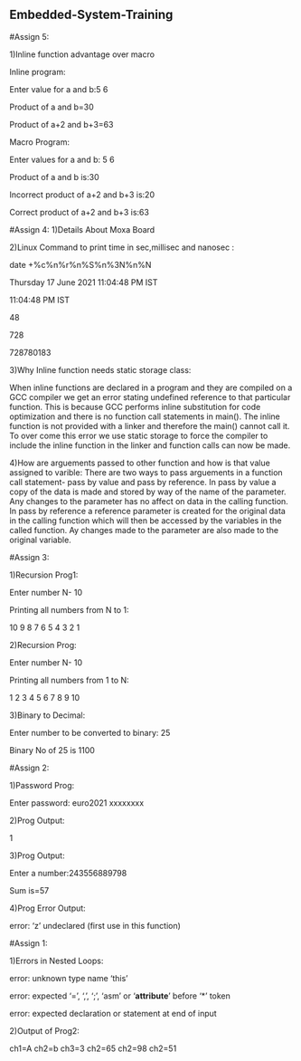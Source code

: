 ## Embedded-System-Training

#Assign 5:

1)Inline function advantage over macro

Inline program: 

Enter value for a and b:5 6

Product of a and b=30

Product of a+2 and b+3=63

Macro Program:

Enter values for a and b: 5 6

Product of a and b is:30

Incorrect product of a+2 and b+3 is:20

Correct product of a+2 and b+3 is:63

#Assign 4:
1)Details About Moxa Board

2)Linux Command to print time in sec,millisec and nanosec :

date +%c%n%r%n%S%n%3N%n%N

Thursday 17 June 2021 11:04:48 PM IST

11:04:48 PM IST

48

728

728780183

3)Why Inline function needs static storage class:

When inline functions are declared in a program and they are compiled on a GCC compiler we get an error stating undefined reference to that particular function.
This is because GCC performs inline substitution for code optimization and there is no function call statements in main(). The inline function is not provided 
with a linker and therefore the main() cannot call it. To over come this error we use static storage to force the compiler to include the inline function in the linker and function calls can now be made.

4)How are arguements passed to other function and how is that value assigned to varible:
There are two ways to pass arguements in a function call statement- pass by value and pass by reference. In pass by value a copy of the data is made and stored by way of the name of the parameter. Any changes to the parameter has no affect on data in the calling function. In pass by reference a reference parameter is created for the original data in the calling function which will then be accessed by the variables in the called function. Ay changes made to the parameter are also  made to the original variable. 

#Assign 3:

1)Recursion Prog1:

Enter number N- 10

Printing all numbers from N to 1:

10 9 8 7 6 5 4 3 2 1

2)Recursion Prog:

Enter number N- 10

Printing all numbers from 1 to N:

1 2 3 4 5 6 7 8 9 10

3)Binary to Decimal:

Enter number to be converted to binary: 25

Binary No of 25 is 1100

#Assign 2:

1)Password Prog:

Enter password: euro2021
xxxxxxxx

2)Prog Output:

1

3)Prog Output:

Enter a number:243556889798

Sum is=57


4)Prog Error Output:

error: ‘z’ undeclared (first use in this function)


#Assign 1:

1)Errors in Nested Loops:

error: unknown type name ‘this’

error: expected ‘=’, ‘,’, ‘;’, ‘asm’ or ‘__attribute__’ before ‘*’ token

error: expected declaration or statement at end of input

2)Output of Prog2:

ch1=A
ch2=b
ch3=3
ch2=65
ch2=98
ch2=51
